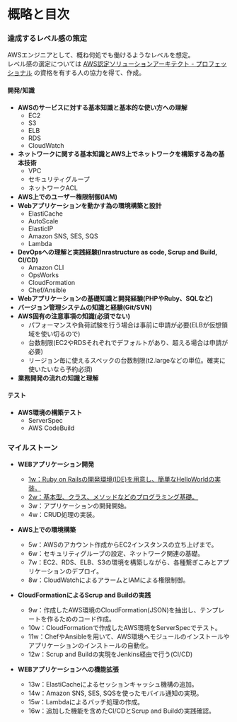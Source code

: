 # 概略と目次

### 達成するレベル感の策定
AWSエンジニアとして、概ね何処でも働けるようなレベルを想定。  
レベル感の選定については [AWS認定ソリューションアーキテクト - プロフェッショナル](https://aws.amazon.com/jp/certification/certified-solutions-architect-professional/) の資格を有する人の協力を得て、作成。  
  
#### 開発/知識
* **AWSのサービスに対する基本知識と基本的な使い方への理解**
	* EC2
    * S3
    * ELB
    * RDS
    * CloudWatch
* **ネットワークに関する基本知識とAWS上でネットワークを構築する為の基本技術**
    * VPC
    * セキュリティグループ
    * ネットワークACL
* **AWS上でのユーザー権限制御(IAM)**
* **Webアプリケーションを動かす為の環境構築と設計**
    * ElastiCache
    * AutoScale
    * ElasticIP
    * Amazon SNS, SES, SQS
    * Lambda
* **DevOpsへの理解と実践経験(Inrastructure as code, Scrup and Build, CI/CD)**
    * Amazon CLI
    * OpsWorks
    * CloudFormation
    * Chef/Ansible
* **Webアプリケーションの基礎知識と開発経験(PHPやRuby、SQLなど)**
* **バージョン管理システムの知識と経験(Git/SVN)**
* **AWS固有の注意事項の知識(必須でない)**
    * パフォーマンスや負荷試験を行う場合は事前に申請が必要(ELBが仮想領域を使い切るので)
    * 台数制限(EC2やRDSそれぞれでデフォルトがあり、超える場合は申請が必要)
    * リージョン毎に使えるスペックの台数制限(t2.largeなどの単位。確実に使いたいなら予約必須)
* **業務開発の流れの知識と理解**

#### テスト
* **AWS環境の構築テスト**
    * ServerSpec
    * AWS CodeBuild

### マイルストーン
* **WEBアプリケーション開発**
	* [1w：Ruby on Railsの開発環境(IDE)を用意し、簡単なHelloWorldの実装。](./第1回現場で使えるAWS勉強会.md)
	* [2w：基本型、クラス、メソッドなどのプログラミング基礎。](./第1回現場で使えるAWS勉強会.md)
	* 3w：アプリケーションの開発開始。
	* 4w：CRUD処理の実装。

* **AWS上での環境構築**
	* 5w：AWSのアカウント作成からEC2インスタンスの立ち上げまで。
	* 6w：セキュリティグループの設定、ネットワーク関連の基礎。
	* 7w：EC2、RDS、ELB、S3の環境を構築しながら、各種繋ぎこみとアプリケーションのデプロイ。
	* 8w：CloudWatchによるアラームとIAMによる権限制御。

* **CloudFormationによるScrup and Buildの実践**
	* 9w：作成したAWS環境のCloudFormation(JSON)を抽出し、テンプレートを作るためのコード作成。
	* 10w：CloudFormationで作成したAWS環境をServerSpecでテスト。
	* 11w：ChefやAnsibleを用いて、AWS環境へモジュールのインストールやアプリケーションのインストールの自動化。
	* 12w：Scrup and Buildの実現をJenkins経由で行う(CI/CD)

* **WEBアプリケーションへの機能拡張**
	* 13w：ElastiCacheによるセッションキャッシュ機構の追加。
	* 14w：Amazon SNS, SES, SQSを使ったモバイル通知の実現。
	* 15w：Lambdaによるバッチ処理の作成。
	* 16w：追加した機能を含めたCI/CDとScrup and Buildの実践確認。
